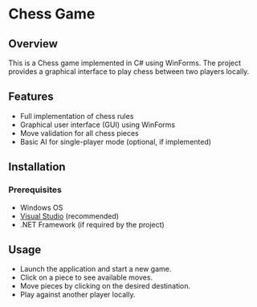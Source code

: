 # Chess Game

## Overview
This is a Chess game implemented in C# using WinForms. The project provides a graphical interface to play chess between two players locally.

## Features
- Full implementation of chess rules
- Graphical user interface (GUI) using WinForms
- Move validation for all chess pieces
- Basic AI for single-player mode (optional, if implemented)

## Installation
### Prerequisites
- Windows OS
- [Visual Studio](https://visualstudio.microsoft.com/) (recommended)
- .NET Framework (if required by the project)

## Usage
- Launch the application and start a new game.
- Click on a piece to see available moves.
- Move pieces by clicking on the desired destination.
- Play against another player locally.
